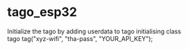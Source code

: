 # tago_esp32

Initialize the tago by adding userdata to tago initialising class <br/>
tago tag("xyz-wifi", "tha-pass", "YOUR_API_KEY");
